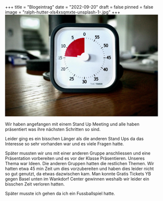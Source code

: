 +++
title = "Blogeintrag"
date = "2022-09-20"
draft = false
pinned = false
image = "ralph-hutter-xls4xsqmxte-unsplash-1-.jpg"
+++
![](ralph-hutter-xls4xsqmxte-unsplash-1-.jpg)

W﻿ir haben angefangen mit einem Stand Up Meeting und alle haben präsentiert was ihre nächsten Schritten so sind.

Leider ging es ein bisschen Länger als die anderen Stand Ups da das Interesse so sehr vorhanden war und es viele Fragen hatte.

S﻿päter mussten wir uns mit einer anderen Gruppe anschliessen und eine Präsentation vorbereiten und es vor der Klasse Präsentieren. Unseres Thema war Ideen. Die anderen Gruppen hatten die restlichen Themen. Wir hatten etwa 45 min Zeit um dies vorzubereiten und haben dies leider nicht so gut genutzt, da etwas dazwischen kam. Man konnte Gratis Tickets YB gegen Basel unten im Wankdorf Center gewinnen weshalb wir leider ein bisschen Zeit verloren hatten.

S﻿päter musste ich gehen da ich ein Fussballspiel hatte.